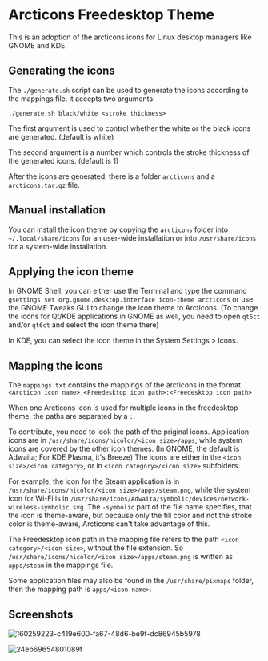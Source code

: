 # Arcticons Freedesktop Theme

This is an adoption of the arcticons icons for Linux desktop managers like GNOME and KDE.

## Generating the icons

The `./generate.sh` script can be used to generate the icons according to the mappings file. it accepts two arguments:

`./generate.sh black/white <stroke thickness>`

The first argument is used to control whether the white or the black icons are generated. (default is white)

The second argument is a number which controls the stroke thickness of the generated icons. (default is 1)

After the icons are generated, there is a folder `arcticons` and a `arcticons.tar.gz` file.

## Manual installation

You can install the icon theme by copying the `arcticons` folder into `~/.local/share/icons` for an user-wide installation or into `/usr/share/icons` for a system-wide installation.

## Applying the icon theme

In GNOME Shell, you can either use the Terminal and type the command `gsettings set org.gnome.desktop.interface icon-theme arcticons` or use the GNOME Tweaks GUI to change the icon theme to Arcticons. (To change the icons for Qt/KDE applications in GNOME as well, you need to open `qt5ct` and/or `qt6ct` and select the icon theme there)

In KDE, you can select the icon theme in the System Settings > Icons.

## Mapping the icons

The `mappings.txt` contains the mappings of the arcticons in the format `<Arcticon icon name>,<Freedesktop icon path>:<Freedesktop icon path>`

When one Arcticons icon is used for multiple icons in the freedesktop theme, the paths are separated by a `:`.

To contribute, you need to look the path of the priginal icons. Application icons are in `/usr/share/icons/hicolor/<icon size>/apps`, while system icons are covered by the other icon themes. (In GNOME, the default is Adwaita; For KDE Plasma, it's Breeze) The icons are either in the `<icon size>/<icon category>`, or in `<icon category>/<icon size>` subfolders.

For example, the icon for the Steam application is in `/usr/share/icons/hicolor/<icon size>/apps/steam.png`, while the system icon for Wi-Fi is in `/usr/share/icons/Adwaita/symbolic/devices/network-wireless-symbolic.svg`. The `-symbolic` part of the file name specifies, that the icon is theme-aware, but because only the fill color and not the stroke color is theme-aware, Arcticons can't take advantage of this.

The Freedesktop icon path in the mapping file refers to the path `<icon category>/<icon size>`, without the file extension. So `/usr/share/icons/hicolor/<icon size>/apps/steam.png` is written as `apps/steam` in the mappings file.

Some application files may also be found in the `/usr/share/pixmaps` folder, then the mapping path is `apps/<icon name>`.


## Screenshots

![160259223-c419e600-fa67-48d6-be9f-dc86945b5978](https://github.com/Donnnno/Arcticons-Linux/assets/31142286/59f5fce5-0cd3-4bc2-82a8-b097eefbeb2f)

![24eb69654801089f](https://github.com/Donnnno/Arcticons-Linux/assets/31142286/c7348690-cc56-4d6c-9cfb-bc2d65ba5a39)
